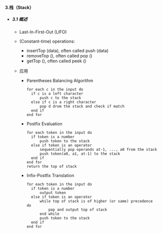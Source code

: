 #### 3.栈（Stack）

* ##### 3.1 概述

  * Last-In-First-Out (LIFO)

  * (Constant-time) operations:
  
    * insertTop (data), often called push (data)
    * removeTop (), often called pop ()
    * getTop (), often called peek ()
  
  * 应用
  
    * Parentheses Balancing Algorithm
  
      ```Pseudo Code
      for each c in the input do
      	if c is a left character
      		push c to the stack
      	else if c is a right character
      		pop d drom the stack and check if match
      	end if
      end for
      ```
  
    * Postfix Evaluation
    
      ```pseudocode
      for each token in the input do
      	if token is a number
      		push token to the stack
      	else if token is an operator
      		sequentially pop operands at-1, ..., a0 from the stack
      		push token(a0, a1, at-1) to the stack
      	end if
      end for
      return the top of stack
      ```
    
    * Infix-Postfix Translation
    
      ```pseudocode
      for each token in the input do
      	if token is a number
      		output token 
      	else if token is an operator
      		while top of stack is of higher (or same) precedence do
      			pop and output top of stack
      		end while
      		push token to the stack
      	end if
      end for
      ```

